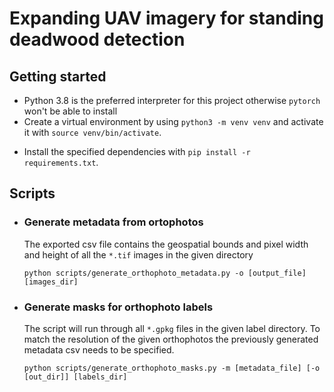 # Expanding UAV imagery for standing deadwood detection
## Getting started
* Python 3.8 is the preferred interpreter for this project otherwise `pytorch` won't be able to install
* Create a virtual environment by using `python3 -m venv venv` and activate it with `source venv/bin/activate`.
+ Install the specified dependencies with `pip install -r requirements.txt`.

## Scripts
* ### Generate metadata from ortophotos
    The exported csv file contains the geospatial bounds and pixel width and height of all the `*.tif` images in the given directory
    ```
    python scripts/generate_orthophoto_metadata.py -o [output_file] [images_dir]
    ```

* ### Generate masks for orthophoto labels
    The script will run through all `*.gpkg` files in the given label directory. To match the resolution of the given orthophotos the previously generated metadata csv needs to be specified.
    ```
    python scripts/generate_orthophoto_masks.py -m [metadata_file] [-o [out_dir]] [labels_dir]
    ```
